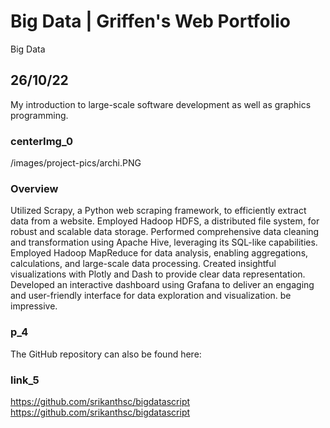 # Big Data | Griffen's Web Portfolio
Big Data
## 26/10/22
My introduction to large-scale software development as well as graphics programming.
### centerImg_0
/images/project-pics/archi.PNG
### Overview
Utilized Scrapy, a Python web scraping framework, to efficiently extract data from a website. Employed Hadoop HDFS, a distributed file system, for robust and scalable data storage. Performed comprehensive data cleaning and transformation using Apache Hive, leveraging its SQL-like capabilities. Employed Hadoop MapReduce for data analysis, enabling aggregations, calculations, and large-scale data processing. Created insightful visualizations with Plotly and Dash to provide clear data representation. Developed an interactive dashboard using Grafana to deliver an engaging and user-friendly interface for data exploration and visualization. 
be impressive.
### p_4
The GitHub repository can also be found here:
### link_5
https://github.com/srikanthsc/bigdatascript https://github.com/srikanthsc/bigdatascript